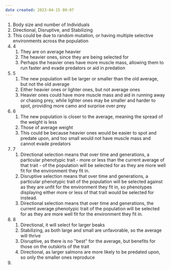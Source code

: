 ```yaml
---
date created: 2023-04-15 00:07
---
```


1. Body size and number of Individuals
2. Directional, Disruptive, and Stabilizing
3. This could be due to random mutation, or having multiple selective environments across the population
4. 4
   1. They are on average heavier
   2. The heavier ones, since they are being selected for
   3. Perhaps the heavier ones have more muscle mass, allowing them to run faster and evade predators or aid in predation
5. 5
   1. The new population will be larger or smaller than the old average, but not the old average
   2. Either heavier ones or lighter ones, but not average ones
   3. Heavier ones could have more muscle mass and aid in running away or chasing prey, while lighter ones may be smaller and harder to spot, providing more camo and surprise over prey
6. 6
   1. The new population is closer to the average, meaning the spread of the weight is less
   2. Those of average weight
   3. This could be because heavier ones would be easier to spot and predate upon, and too small would not have muscle mass and cannot evade predators
7. 7
   1. Directional selection means that over time and generations, a particular phenotypic trait - more or less than the current average of that trait - of the population will be selected for as they are more well fit for the environment they fit in.
   2. Disruptive selection means that over time and generations, a particular phenotypic trait of the population will be selected against as they are unfit for the environment they fit in, so phenotypes displaying either more or less of that trait would be selected for instead.
   3. Directional selection means that over time and generations, the current average phenotypic trait of the population will be selected for as they are more well fit for the environment they fit in.
8. 8
   1. Directional, it will select for larger beaks
   2. Stabilizing, as both large and small are unfavorable, so the average will thrive
   3. Disruptive, as there is no "best" for the average, but benefits for those on the outskirts of the trait
   4. Directional, as larger salmons are more likely to be predated upon, so only the smaller ones reproduce
9. 
